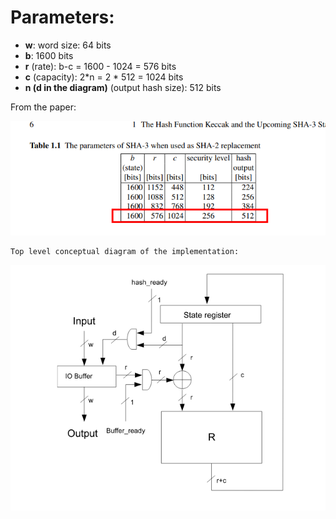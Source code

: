 # Parameters:
- **w**: word size: 64 bits
- **b**: 1600 bits
- **r** (rate): b-c = 1600 - 1024 = 576 bits
- **c** (capacity): 2*n = 2 * 512 = 1024 bits
- **n (d in the diagram)** (output hash size): 512 bits 

From the paper:

![Parameter Table](sha3ParameterTable.png)

    Top level conceptual diagram of the implementation:

![diagram](hardwareDiagram.png)
